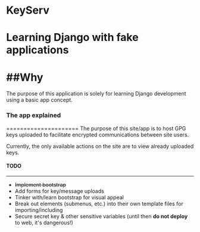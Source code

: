 # KeyServ

Learning Django with fake applications
======================================

##Why
=====

The purpose of this application is solely for learning Django development using a basic app concept.

### The app explained
=====================
The purpose of this site/app is to host GPG keys uploaded to facilitate encrypted communications between site users.

Currently, the only available actions on the site are to view already uploaded keys.

#### TODO
---------

+ ~~Implement bootstrap~~
+ Add forms for key/message uploads
+ Tinker with/learn bootstrap for visual appeal
+ Break out elements (submenus, etc.) into their own template files for importing/including
+ Secure secret key & other sensitive variables (until then **do not deploy** to web, it's dangerous!)




